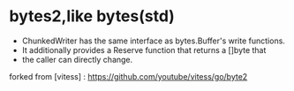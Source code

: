 bytes2,like bytes(std)
==============================

* ChunkedWriter has the same interface as bytes.Buffer's write functions.
* It additionally provides a Reserve function that returns a []byte that
* the caller can directly change.

forked from [vitess] : https://github.com/youtube/vitess/go/byte2
